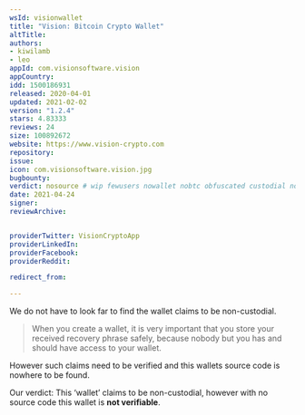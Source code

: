 ```yaml
---
wsId: visionwallet
title: "Vision: Bitcoin Crypto Wallet"
altTitle: 
authors:
- kiwilamb
- leo
appId: com.visionsoftware.vision
appCountry: 
idd: 1500186931
released: 2020-04-01
updated: 2021-02-02
version: "1.2.4"
stars: 4.83333
reviews: 24
size: 100892672
website: https://www.vision-crypto.com
repository: 
issue: 
icon: com.visionsoftware.vision.jpg
bugbounty: 
verdict: nosource # wip fewusers nowallet nobtc obfuscated custodial nosource nonverifiable reproducible bounty defunct
date: 2021-04-24
signer: 
reviewArchive:


providerTwitter: VisionCryptoApp
providerLinkedIn: 
providerFacebook: 
providerReddit: 

redirect_from:

---
```


We do not have to look far to find the wallet claims to be non-custodial.

> When you create a wallet, it is very important that you store your received
  recovery phrase safely, because nobody but you has and should have access to
  your wallet.

However such claims need to be verified and this wallets source code is nowhere
to be found.

Our verdict: This ‘wallet’ claims to be non-custodial, however with no source
code this wallet is **not verifiable**.

